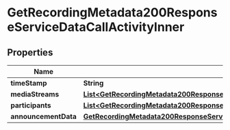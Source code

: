 

# GetRecordingMetadata200ResponseServiceDataCallActivityInner


## Properties

| Name | Type | Description | Notes |
|------------ | ------------- | ------------- | -------------|
|**timeStamp** | **String** |  |  [optional] |
|**mediaStreams** | [**List&lt;GetRecordingMetadata200ResponseServiceDataCallActivityInnerMediaStreamsInner&gt;**](GetRecordingMetadata200ResponseServiceDataCallActivityInnerMediaStreamsInner.md) |  |  [optional] |
|**participants** | [**List&lt;GetRecordingMetadata200ResponseServiceDataCallActivityInnerParticipantsInner&gt;**](GetRecordingMetadata200ResponseServiceDataCallActivityInnerParticipantsInner.md) |  |  [optional] |
|**announcementData** | [**GetRecordingMetadata200ResponseServiceDataCallActivityInnerAnnouncementData**](GetRecordingMetadata200ResponseServiceDataCallActivityInnerAnnouncementData.md) |  |  [optional] |




